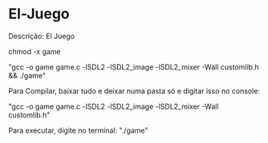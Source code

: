 # El-Juego
Descrição: El Juego

chmod -x game

"gcc -o game game.c -lSDL2 -lSDL2_image -lSDL2_mixer -Wall customlib.h && ./game"


Para Compilar, baixar tudo e deixar numa pasta só e digitar isso no console:

"gcc -o game game.c -lSDL2 -lSDL2_image -lSDL2_mixer -Wall customlib.h"


Para executar, digite no terminal:
"./game"
